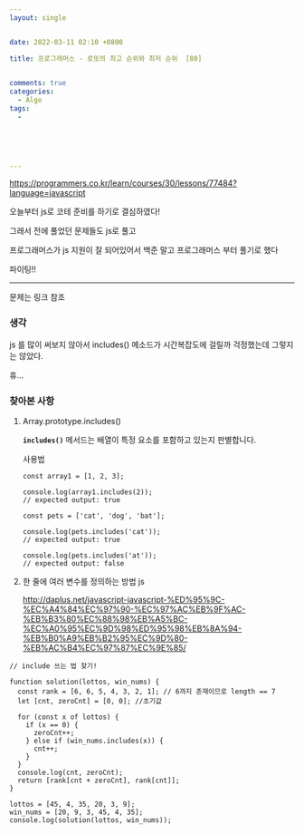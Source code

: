 ```yaml
---
layout: single


date: 2022-03-11 02:10 +0800

title: 프로그래머스 - 로또의 최고 순위와 최저 순위  [80]

  
comments: true
categories: 
  - Algo
tags: 
  - 
  


 

---
```




https://programmers.co.kr/learn/courses/30/lessons/77484?language=javascript

오늘부터 js로 코테 준비를 하기로 결심하였다!

그래서 전에 풀었던 문제들도 js로 풀고

프로그래머스가 js 지원이 잘 되어있어서 백준 말고 프로그래머스 부터 풀기로 했다

파이팅!!

---

문제는 링크 참조



### 생각

js 를 많이 써보지 않아서 includes() 메소드가 시간복잡도에 걸릴까 걱정했는데 그렇지는 않았다. 

휴...



### 찾아본 사항

1. Array.prototype.includes()

   **`includes()`** 메서드는 배열이 특정 요소를 포함하고 있는지 판별합니다.

   사용법

   ```
   const array1 = [1, 2, 3];
   
   console.log(array1.includes(2));
   // expected output: true
   
   const pets = ['cat', 'dog', 'bat'];
   
   console.log(pets.includes('cat'));
   // expected output: true
   
   console.log(pets.includes('at'));
   // expected output: false
   
   ```

   

2. 한 줄에 여러 변수를  정의하는 방법 js

   http://daplus.net/javascript-javascript-%ED%95%9C-%EC%A4%84%EC%97%90-%EC%97%AC%EB%9F%AC-%EB%B3%80%EC%88%98%EB%A5%BC-%EC%A0%95%EC%9D%98%ED%95%98%EB%8A%94-%EB%B0%A9%EB%B2%95%EC%9D%80-%EB%AC%B4%EC%97%87%EC%9E%85/



```
// include 쓰는 법 찾기!

function solution(lottos, win_nums) {
  const rank = [6, 6, 5, 4, 3, 2, 1]; // 6까지 존재이므로 length == 7
  let [cnt, zeroCnt] = [0, 0]; //초기값

  for (const x of lottos) {
    if (x == 0) {
      zeroCnt++;
    } else if (win_nums.includes(x)) {
      cnt++;
    }
  }
  console.log(cnt, zeroCnt);
  return [rank[cnt + zeroCnt], rank[cnt]];
}

lottos = [45, 4, 35, 20, 3, 9];
win_nums = [20, 9, 3, 45, 4, 35];
console.log(solution(lottos, win_nums));

```

